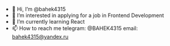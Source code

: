 - 👋 Hi, I’m @bahek4315
- 👀 I’m interested in applying for a job in Frontend Development
- 🌱 I’m currently learning React
- 📫 How to reach me
     telegram: @BAHEK4315
     email: bahek4315@yandex.ru

<!---
bahek4315/bahek4315 is a ✨ special ✨ repository because its `README.md` (this file) appears on your GitHub profile.
You can click the Preview link to take a look at your changes.
--->
